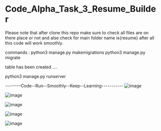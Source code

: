 # Code_Alpha_Task_3_Resume_Builder
Please note that after clone this repo make sure to check all files are on there place or not and alse check for main folder name is{resume}
after all this code will work smoothly.

commands :
python3 manage.py makemigrations
python3 manage.py migrate

table has been created ....

python3 manage.py runserver

--------Code--Run--Smoothly--Keep--Learning-----------
![image](https://github.com/psychovaibh/Code_Alpha_Task_3_Resume_Builder/assets/72730301/15fe2a27-ae69-4f9a-888b-fe931ea429d4)

![image](https://github.com/psychovaibh/Code_Alpha_Task_3_Resume_Builder/assets/72730301/d1120bee-cc80-45bf-a578-ea75e50d4c9c)

![image](https://github.com/psychovaibh/Code_Alpha_Task_3_Resume_Builder/assets/72730301/cb533509-f0fa-4aac-95c7-9e56f3e1bb35)

![image](https://github.com/psychovaibh/Code_Alpha_Task_3_Resume_Builder/assets/72730301/ffaef47c-a10a-44b1-95de-1b27dce5a255)

![image](https://github.com/psychovaibh/Code_Alpha_Task_3_Resume_Builder/assets/72730301/b9730ae5-134f-4ce5-9372-ce3f20e51df1)
